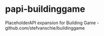 # papi-buildinggame
PlaceholderAPI expansion for Building Game - github.com/stefvanschie/buildinggame
